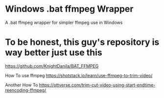 # Windows .bat ffmpeg Wrapper
A .bat ffmpeg wrapper for simpler ffmpeg use in Windows


# To be honest, this guy's repository is way better just use this
https://github.com/KnightDanila/BAT_FFMPEG


How To use ffmpeg
https://shotstack.io/learn/use-ffmpeg-to-trim-video/

Another How To
https://ottverse.com/trim-cut-video-using-start-endtime-reencoding-ffmpeg/
